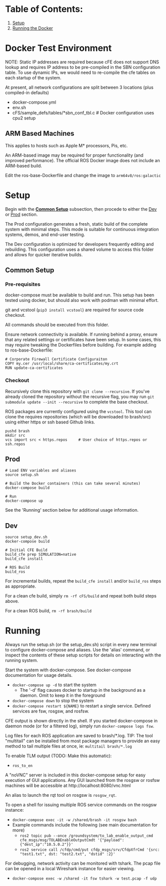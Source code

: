 # Table of Contents:
1. [Setup](#setup)
2. [Running the Docker](#running)
   

# Docker Test Environment

NOTE: Static IP addresses are required because cFE does not support DNS lookup and requires IP address to be pre-compiled in the SBN configuration table.  To use dynamic IPs, we would need to re-compile the cfe tables on each startup of the system.  

At present, all network configurations are split between 3 locations (plus compiled-in defaults)
- docker-compose.yml
- env.sh
- cFS/sample_defs/tables/*sbn_conf_tbl.c  # Docker configuration uses cpu2 setup

## ARM Based Machines

This applies to hosts such as Apple M* processors, Pis, etc.

An ARM-based image may be required for proper functionality (and improved performance). The official ROS Docker image does not include an ARM-based build.

Edit the ros-base-Dockerfile and change the image to `arm64v8/ros:galactic`

# Setup
Begin with the [**Common Setup**](#common-setup) subsection, then procede to either the [Dev](#dev) or [Prod](#prod) section.

The Prod configuration generates a fresh, static build of the complete system with minimal steps.  This mode is suitable for continuous integration systems, demos, and end-user testing.

The Dev configuration is optimized for developers frequently editing and rebuilding. This configuration uses a shared volume to access this folder and allows for quicker iterative builds.

## Common Setup

### Pre-requisites

docker-compose must be available to build and run.  This setup has been tested using docker, but should also work with podman with minimal effort.

git and vcstool (`pip3 install vcstool`) are required for source code checkout.

All commands should be executed from this folder.

Ensure network connectivity is available. If running behind a proxy, ensure that any related settings or certificates have been setup.  In some cases, this may require tweaking the Dockerfiles before building.  For example adding to ros-base-Dockerfile:

```
# Corporate Firewall Certificate Configuraiton
COPY my.cer /usr/local/share/ca-certificates/my.crt
RUN update-ca-certificates
```

### Checkout

Recursively clone this repository with `git clone --recursive`.  If you've already cloned the repository without the recursive flag, you may run `git submodule update --init --recursive` to complete the base checkout.

ROS packages are currently configured using the `vcstool`.  This tool can clone the requires repositories (which will be downloaded to brash/src) using either https or ssh based Github links.

```
pushd brash
mkdir src
vcs import src < https.repos     # User choice of https.repos or ssh.repos
```

## Prod

```
# Load ENV variables and aliases
source setup.sh

# Build the Docker containers (this can take several minutes)
docker-compose build

# Run
docker-compose up
```

See the 'Running' section below for additional usage information.

## Dev

```
source setup_dev.sh
docker-compose build

# Initial CFE Build
build_cfe prep SIMULATION=native
build_cfe install

# ROS Build
build_ros
```

For incremental builds, repeat the `build_cfe install` and/or `build_ros` steps as appropriate.  

For a clean cfe build, simply `rm -rf cFS/build` and repeat both build steps above.

For a clean ROS build, `rm -rf brash/build`


# Running
Always run the setup.sh (or the setup_dev.sh) script in every new terminal to configure docker-compose and aliases. Use the 'alias' command, or inspect the contents of these setup scripts for details on interacting with the running system.

Start the system with docker-compose.  See docker-compose documentation for usage details.
- `docker-compose up -d` to start the system
  - The '-d' flag causes docker to startup in the background as a daemon. Omit to keep it in the foreground
- `docker-compose down` to stop the system
- `docker-compose restart ${NAME}` to restart a single service. Defined services are fsw, rosgsw, and rosfsw.

CFE output is shown directly in the shell.  If you started docker-compose in daemon mode (or for a filtered log), simply run `docker-compose logs fsw`.

Log files for each ROS application are saved to brash/*.log. TIP: The tool "multitail" can be installed from most package managers to provide an easy method to tail multiple files at once, ie: `multitail brash/*.log`

To enable TLM output (TODO: Make this automatic):
- `ros_to_en`

A "noVNC" server is included in this docker-compose setup for easy execution of GUI applications.  Any GUI launched from the rosgsw or rosfsw machines will be accessible at http://localhost:8080/vnc.html   

An alias to launch the rqt tool on rosgsw is `rosgsw_rqt`.  

To open a shell for issuing multiple ROS service commands on the rosgsw instance:
- `docker-compose exec -it -w /shared/brash -it rosgsw bash`
- Example commands include the following (see main documentation for more)
  - `ros2 topic pub --once /groundsystem/to_lab_enable_output_cmd cfe_msgs/msg/TOLABEnableOutputCmdt '{"payload":{"dest_ip":"10.5.0.2"}}'`
  - `ros2 service call /cfdp/cmd/put cfdp_msgs/srv/CfdpXfrCmd '{src: "test1.txt", dst: "test2.txt", "dstid" :2}'`
  

For debugging, network activity can be monitored with tshark. The pcap file can be opened in a local Wireshark instance for easier viewing.
- `docker-compose exec -w /shared -it fsw tshark -w test.pcap -f udp`
